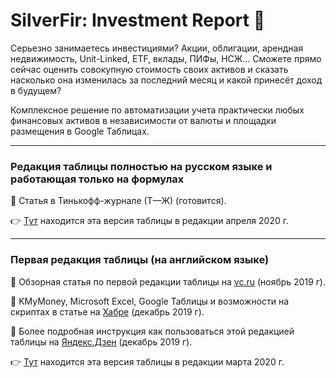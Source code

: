 # SilverFir: Investment Report :evergreen_tree:
Серьезно занимаетесь инвестициями? Акции, облигации, арендная недвижимость, Unit-Linked, ETF, вклады, ПИФы, НСЖ… Сможете прямо сейчас оценить совокупную стоимость своих активов и сказать насколько она изменилась за последний месяц и какой принесёт доход в будущем?

Комплексное решение по автоматизации учета практически любых финансовых активов в независимости от валюты и площадки размещения в Google Таблицах.

* * * * *

### Редакция таблицы полностью на русском языке и работающая только на формулах
:round_pushpin: Статья в Тинькофф-журнале (Т—Ж) (готовится).


:point_right: [Тут](https://github.com/empenoso/SilverFir-Investment-Report/) находится эта версия таблицы в редакции апреля 2020 г.

* * * * *

### Первая редакция таблицы (на английском языке)
:round_pushpin: Обзорная статья по первой редакции таблицы на [vc.ru](https://vc.ru/finance/92990-upravlencheskiy-uchet-lichnyh-aktivov) (ноябрь 2019 г).

:round_pushpin: KMyMoney, Microsoft Excel, Google Таблицы и возможности на скриптах в статье на [Хабре](https://habr.com/ru/post/477920/#Google) (декабрь 2019 г).

:round_pushpin: Более подробная инструкция как пользоваться этой редакцией таблицы на [Яндекс.Дзен](https://zen.yandex.ru/media/id/5dfb4f5af73d9d00ae13157e/googletablica-pomojet-podschitat-vashi-finansovye-aktivy--5dfb53f91febd400b9d08780?ref=github.com) (декабрь 2019 г).


:point_right: [Тут](https://docs.google.com/spreadsheets/d/1iNhWf2WdEFzD41gd6Zl98ILGu4KBg8Hr9gETJHr-4bc/edit?usp=sharing) находится эта версия таблицы в редакции марта 2020 г.
